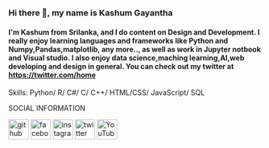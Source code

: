 ### Hi there 👋, my name is Kashum Gayantha

#### I'm Kashum from Srilanka, and I do content on Design and Development. I really enjoy learning languages and frameworks like Python and Numpy,Pandas,matplotlib, any more.., as well as work in Jupyter notbook and Visual studio. I also enjoy data science,maching learning,AI,web developing and design in general. You can check out my twitter at https://twitter.com/home

Skills: Python/ R/ C#/ C/ C++/ HTML/CSS/ JavaScript/ SQL


SOCIAL INFORMATION

[<img src='https://cdn.jsdelivr.net/npm/simple-icons@3.0.1/icons/github.svg' alt='github' height='40'>](https://github.com/Kashum32-sys)  [<img src='https://cdn.jsdelivr.net/npm/simple-icons@3.0.1/icons/facebook.svg' alt='facebook' height='40'>](https://www.facebook.com/Kashum32)  [<img src='https://cdn.jsdelivr.net/npm/simple-icons@3.0.1/icons/instagram.svg' alt='instagram' height='40'>](https://www.instagram.com/Kashum32/)  [<img src='https://cdn.jsdelivr.net/npm/simple-icons@3.0.1/icons/twitter.svg' alt='twitter' height='40'>](https://twitter.com/Kashum32)  [<img src='https://cdn.jsdelivr.net/npm/simple-icons@3.0.1/icons/youtube.svg' alt='YouTube' height='40'>](https://www.youtube.com/channel/https://www.youtube.com/channel/UCjWcGlZRruRWHwjzJxtx6MQ)  











